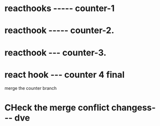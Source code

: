 # reacthooks ----- counter-1


# reacthook ----- counter-2.

# reacthook --- counter-3.

# react hook --- counter 4 final


merge the counter branch
# CHeck the merge conflict changess--- dve
